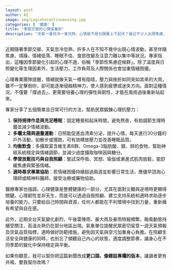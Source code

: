 ```yaml
---
layout: post
author: AI
image: img/Logintocontinueusing.jpg
categories: [ '健康' ]
title: "季節交替的心情保養術"  
description: "天氣一會兒冷一會兒熱，心情是不是也跟著上下起伏？最近不少人出現焦慮、煩躁、失眠、食慾變化甚至注意力渙散，其實這可能是季節性焦慮在作祟。不只是天氣和日照影響，生活壓力、工作、人際關係都可能推你心情下坡。專家提醒，情緒就像天氣，有時晴有時雨，關鍵是要鍛鍊心理韌性——不是硬撐，而是找到能幫你在風雨後重生的方式。像是規律作息、曬曬太陽、均衡飲食、練習放鬆，必要時找專業聊聊，都是日常可行的小方法。最近天氣變化大，午後雷雨、颱風、高溫輪流登場，也別忘了留意天氣預報和空氣品質，保護身體的同時，也給心靈一點喘息空間。"  "
---
```

近期隨著季節交替、天氣忽冷忽熱，許多人在不知不覺中出現心情波動，甚至伴隨焦慮、煩躁、情緒低落、睡眠不佳、食慾改變及注意力難以集中等狀況。專家指出，這種因季節變化引起的心理不適，俗稱「季節性焦慮症候群」。除了溫度與日照變化等生理因素外，生活壓力、工作負荷及人際關係也會加重情緒困擾。  

心理專業團隊提醒，情緒就像天氣一樣有陰晴，壓力與挫折如同突如其來的大雨，雖不一定擊倒你，卻可能逐漸侵蝕精神力，使人感到疲憊或迷失方向。面對這種情況，不僅要「撐過去」，更需要培養心理的彈性與韌性，才能在風雨過後重新站起來。  

專家分享了五個簡單且日常可行的方法，幫助民眾鍛鍊心理抗壓力：  

1. **保持規律作息與充足睡眠**：固定睡覺和起床時間，避免熬夜，有助調節生理時鐘並減少情緒波動。  
2. **多曬太陽與適量運動**：日照能促進血清素分泌，提升心情，每天進行30分鐘的戶外活動，如散步或慢跑，可有效釋放壓力並改善睡眠品質。  
3. **均衡飲食**：多攝取富含維生素B群、Omega-3脂肪酸、鎂、鋅的食物，幫助神經系統穩定與情緒調節，並減少過度攝取咖啡因與糖分。  
4. **學習放鬆技巧與自我照顧**：嘗試深呼吸、冥想、瑜伽或漸進式肌肉放鬆，能舒緩焦慮與緊張情緒。  
5. **適時尋求專業協助**：若情緒困擾持續超過兩週並影響日常生活，應儘早諮詢心理師或精神科醫師，接受治療或藥物協助。  

醫療專家也強調，心理健康是整體健康的一部分，尤其在面對災難與逆境時更顯得關鍵。心理韌性並非天生，而是可以透過自我照顧、建立支持系統和適時求助逐步培養的能力。只要給自己時間與資源，任何人都能在不利環境中找到力量，重新擁有希望與自在感。  

此外，近期全台天氣變化劇烈，午後雷陣雨、豪大雨及豪雨特報頻繁，颱風動態持續受關注，高溫炎熱仍在部分地區出現。氣象單位提醒民眾密切留意一週天氣預報及空氣品質指標，適時做好防範措施，避免因天氣與空污加重身心負擔。在照顧生活安全與健康的同時，也別忘了傾聽自己內心的狀態，適度調整節奏，讓身心在不同季節的變化中保持穩定與平衡。  

如果你願意，我可以幫你把這篇新聞改成**更口語、像雜誌專欄的版本**，讓讀者更有共鳴，要我幫你改嗎？